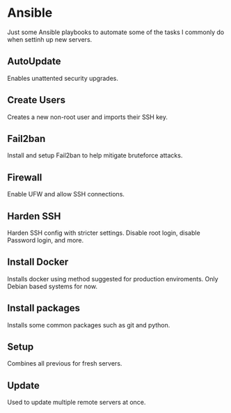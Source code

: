 # Ansible
Just some Ansible playbooks to automate some of the tasks I commonly do when settinh up new servers.

## AutoUpdate
Enables unattented security upgrades.

## Create Users
Creates a new non-root user and imports their SSH key.

## Fail2ban
Install and setup Fail2ban to help mitigate bruteforce attacks.

## Firewall
Enable UFW and allow SSH connections.

## Harden SSH
Harden SSH config with stricter settings. Disable root login, disable Password login, and more.

## Install Docker
Installs docker using method suggested for production enviroments. Only Debian based systems for now.

## Install packages
Installs some common packages such as git and python.

## Setup
Combines all previous for fresh servers.

## Update
Used to update multiple remote servers at once.
